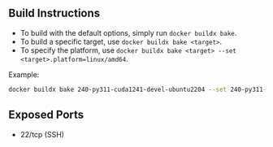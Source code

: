 ## Build Instructions

- To build with the default options, simply run `docker buildx bake`.
- To build a specific target, use `docker buildx bake <target>`.
- To specify the platform, use `docker buildx bake <target> --set <target>.platform=linux/amd64`.

Example:

```bash
docker buildx bake 240-py311-cuda1241-devel-ubuntu2204 --set 240-py311-cuda1241-devel-ubuntu2204.platform=linux/amd64
```

## Exposed Ports

- 22/tcp (SSH)

